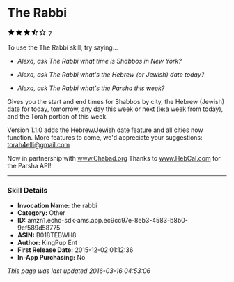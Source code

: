 # The Rabbi
![3.8 stars](../../../images/ic_star_black_18dp_1x.png)![3.8 stars](../../../images/ic_star_black_18dp_1x.png)![3.8 stars](../../../images/ic_star_black_18dp_1x.png)![3.8 stars](../../../images/ic_star_half_black_18dp_1x.png)![3.8 stars](../../../images/ic_star_border_black_18dp_1x.png) 7

To use the The Rabbi skill, try saying...

* *Alexa, ask The Rabbi what time is Shabbos in New York?*

* *Alexa, ask The Rabbi what's the Hebrew (or Jewish) date today?*

* *Alexa, ask The Rabbi what's the Parsha this week?*

Gives you the start and end times for Shabbos by city, the Hebrew (Jewish) date for today, tomorrow, any day this week or next (ie:a week from today), and the Torah portion of this week.

Version 1.1.0 adds the Hebrew/Jewish date feature and all cities now function. 
More features to come, we'd appreciate your suggestions: torah4elli@gmail.com

Now in partnership with www.Chabad.org 
Thanks to www.HebCal.com for the Parsha API!

***

### Skill Details

* **Invocation Name:** the rabbi
* **Category:** Other
* **ID:** amzn1.echo-sdk-ams.app.ec9cc97e-8eb3-4583-b8b0-9ef589d58775
* **ASIN:** B018TEBWH8
* **Author:** KingPup Ent
* **First Release Date:** 2015-12-02 01:12:36
* **In-App Purchasing:** No

*This page was last updated 2016-03-16 04:53:06*
